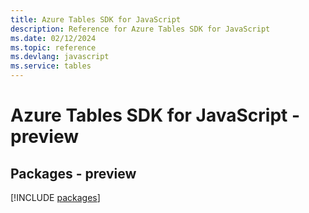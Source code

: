 ```yaml
---
title: Azure Tables SDK for JavaScript
description: Reference for Azure Tables SDK for JavaScript
ms.date: 02/12/2024
ms.topic: reference
ms.devlang: javascript
ms.service: tables
---
```

# Azure Tables SDK for JavaScript - preview
## Packages - preview
[!INCLUDE [packages](tables-index.md)]